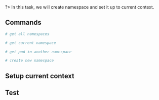 ?> In this task, we will create namespace and set it up to current context.

## Commands

```bash
# get all namespaces

# get current namespace

# get pod in another namespace

# create new namespace

```

## Setup current context

## Test
